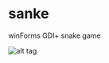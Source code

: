 sanke
=====

winForms GDI+ snake game


![alt tag](http://img845.imageshack.us/img845/6127/adig.png)
